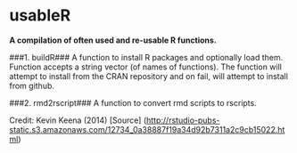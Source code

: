 # usableR
**A compilation of often used and re-usable R functions.**


###1. buildR###
A function to install R packages and optionally load them.
Function accepts a string vector (of names of functions).
The function will attempt to install from the CRAN repository and on fail, will attempt to install from github.

###2. rmd2rscript###
A function to convert rmd scripts to rscripts.

Credit: Kevin Keena (2014) [Source] (http://rstudio-pubs-static.s3.amazonaws.com/12734_0a38887f19a34d92b7311a2c9cb15022.html)

